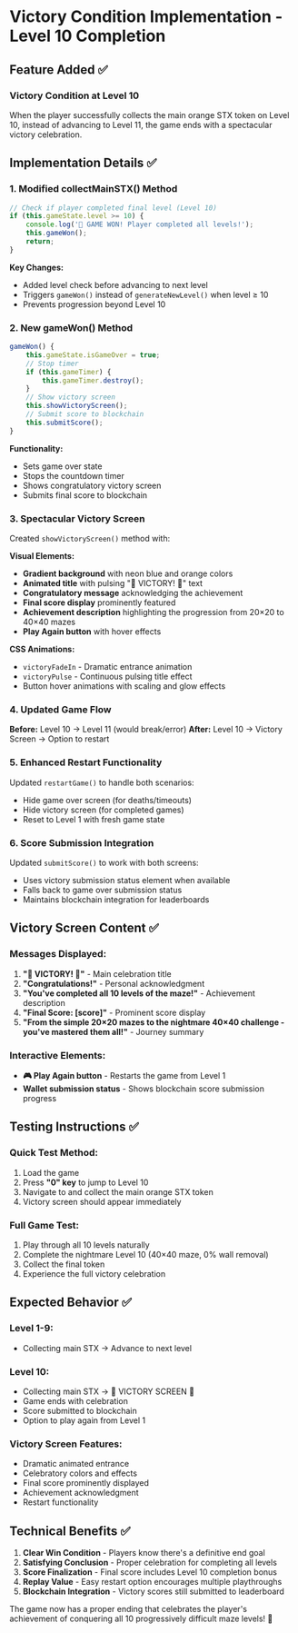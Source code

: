 # Victory Condition Implementation - Level 10 Completion

## Feature Added ✅

### **Victory Condition at Level 10**
When the player successfully collects the main orange STX token on Level 10, instead of advancing to Level 11, the game ends with a spectacular victory celebration.

## Implementation Details ✅

### **1. Modified collectMainSTX() Method**
```javascript
// Check if player completed final level (Level 10)
if (this.gameState.level >= 10) {
    console.log('🎉 GAME WON! Player completed all levels!');
    this.gameWon();
    return;
}
```

**Key Changes:**
- Added level check before advancing to next level
- Triggers `gameWon()` instead of `generateNewLevel()` when level ≥ 10
- Prevents progression beyond Level 10

### **2. New gameWon() Method**
```javascript
gameWon() {
    this.gameState.isGameOver = true;
    // Stop timer
    if (this.gameTimer) {
        this.gameTimer.destroy();
    }
    // Show victory screen
    this.showVictoryScreen();
    // Submit score to blockchain
    this.submitScore();
}
```

**Functionality:**
- Sets game over state
- Stops the countdown timer
- Shows congratulatory victory screen
- Submits final score to blockchain

### **3. Spectacular Victory Screen**
Created `showVictoryScreen()` method with:

**Visual Elements:**
- **Gradient background** with neon blue and orange colors
- **Animated title** with pulsing "🎉 VICTORY! 🎉" text
- **Congratulatory message** acknowledging the achievement
- **Final score display** prominently featured
- **Achievement description** highlighting the progression from 20×20 to 40×40 mazes
- **Play Again button** with hover effects

**CSS Animations:**
- `victoryFadeIn` - Dramatic entrance animation
- `victoryPulse` - Continuous pulsing title effect
- Button hover animations with scaling and glow effects

### **4. Updated Game Flow**
**Before:** Level 10 → Level 11 (would break/error)
**After:** Level 10 → Victory Screen → Option to restart

### **5. Enhanced Restart Functionality**
Updated `restartGame()` to handle both scenarios:
- Hide game over screen (for deaths/timeouts)
- Hide victory screen (for completed games)
- Reset to Level 1 with fresh game state

### **6. Score Submission Integration**
Updated `submitScore()` to work with both screens:
- Uses victory submission status element when available
- Falls back to game over submission status
- Maintains blockchain integration for leaderboards

## Victory Screen Content ✅

### **Messages Displayed:**
1. **"🎉 VICTORY! 🎉"** - Main celebration title
2. **"Congratulations!"** - Personal acknowledgment
3. **"You've completed all 10 levels of the maze!"** - Achievement description
4. **"Final Score: [score]"** - Prominent score display
5. **"From the simple 20×20 mazes to the nightmare 40×40 challenge - you've mastered them all!"** - Journey summary

### **Interactive Elements:**
- **🎮 Play Again button** - Restarts the game from Level 1
- **Wallet submission status** - Shows blockchain score submission progress

## Testing Instructions ✅

### **Quick Test Method:**
1. Load the game
2. Press **"0" key** to jump to Level 10
3. Navigate to and collect the main orange STX token
4. Victory screen should appear immediately

### **Full Game Test:**
1. Play through all 10 levels naturally
2. Complete the nightmare Level 10 (40×40 maze, 0% wall removal)
3. Collect the final token
4. Experience the full victory celebration

## Expected Behavior ✅

### **Level 1-9:** 
- Collecting main STX → Advance to next level

### **Level 10:** 
- Collecting main STX → 🎉 VICTORY SCREEN 🎉
- Game ends with celebration
- Score submitted to blockchain
- Option to play again from Level 1

### **Victory Screen Features:**
- Dramatic animated entrance
- Celebratory colors and effects
- Final score prominently displayed
- Achievement acknowledgment
- Restart functionality

## Technical Benefits ✅

1. **Clear Win Condition** - Players know there's a definitive end goal
2. **Satisfying Conclusion** - Proper celebration for completing all levels
3. **Score Finalization** - Final score includes Level 10 completion bonus
4. **Replay Value** - Easy restart option encourages multiple playthroughs
5. **Blockchain Integration** - Victory scores still submitted to leaderboard

The game now has a proper ending that celebrates the player's achievement of conquering all 10 progressively difficult maze levels! 🎉
